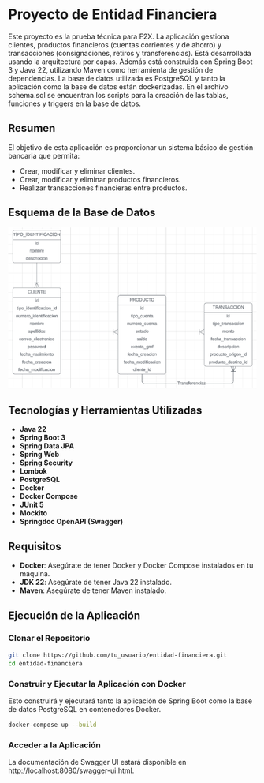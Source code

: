 # Proyecto de Entidad Financiera

Este proyecto es la prueba técnica para F2X. La aplicación gestiona clientes, productos financieros (cuentas corrientes y de ahorro) y transacciones (consignaciones, retiros y transferencias). Está desarrollada usando la arquitectura por capas. Además está construida con Spring Boot 3 y Java 22, utilizando Maven como herramienta de gestión de dependencias. La base de datos utilizada es PostgreSQL y tanto la aplicación como la base de datos están dockerizadas. En el archivo schema.sql se encuentran los scripts para la creación de las tablas, funciones y triggers en la base de datos.

## Resumen

El objetivo de esta aplicación es proporcionar un sistema básico de gestión bancaria que permita:
- Crear, modificar y eliminar clientes.
- Crear, modificar y eliminar productos financieros.
- Realizar transacciones financieras entre productos.

## Esquema de la Base de Datos

![img.png](img.png)


## Tecnologías y Herramientas Utilizadas

- **Java 22**
- **Spring Boot 3**
- **Spring Data JPA**
- **Spring Web**
- **Spring Security**
- **Lombok**
- **PostgreSQL**
- **Docker**
- **Docker Compose**
- **JUnit 5**
- **Mockito**
- **Springdoc OpenAPI (Swagger)**

## Requisitos

- **Docker**: Asegúrate de tener Docker y Docker Compose instalados en tu máquina.
- **JDK 22**: Asegúrate de tener Java 22 instalado.
- **Maven**: Asegúrate de tener Maven instalado.

## Ejecución de la Aplicación

### Clonar el Repositorio

```bash
git clone https://github.com/tu_usuario/entidad-financiera.git
cd entidad-financiera
```
### Construir y Ejecutar la Aplicación con Docker
Esto construirá y ejecutará tanto la aplicación de Spring Boot como la base de datos PostgreSQL en contenedores Docker.
```bash
docker-compose up --build
```
### Acceder a la Aplicación
La documentación de Swagger UI estará disponible en http://localhost:8080/swagger-ui.html.
